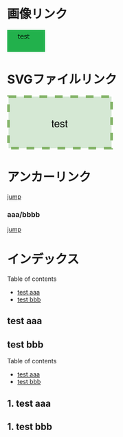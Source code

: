 
# 画像リンク

![Figure: component](/pictures/test.png)


# SVGファイルリンク

![Figure: component](/pictures/test.svg)

# <a name="section1"> アンカーリンク 

[jump](#section1)

### aaa/bbbb

[jump](#aaabbbb)


# インデックス

Table of contents
  * [test aaa](#test-aaa)
  * [test bbb](#test-bbb)
  
## test aaa
## test bbb

Table of contents
  * [test aaa](#1-test-aaa)
  * [test bbb](#1-test-bbb)
  
## 1. test aaa
## 1. test bbb
